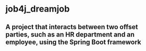# job4j_dreamjob

## A project that interacts between two offset parties, such as an HR department and an employee, using the Spring Boot framework